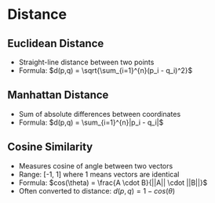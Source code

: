 # Distance 

## Euclidean Distance
   - Straight-line distance between two points
   - Formula: $d(p,q) = \sqrt{\sum_{i=1}^{n}(p_i - q_i)^2}$

## Manhattan Distance
   - Sum of absolute differences between coordinates
   - Formula: $d(p,q) = \sum_{i=1}^{n}|p_i - q_i|$

## Cosine Similarity
   - Measures cosine of angle between two vectors
   - Range: [-1, 1] where 1 means vectors are identical
   - Formula: $cos(\theta) = \frac{A \cdot B}{||A|| \cdot ||B||}$
   - Often converted to distance: $d(p,q) = 1 - cos(\theta)$